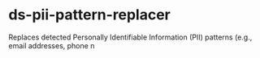 # ds-pii-pattern-replacer
Replaces detected Personally Identifiable Information (PII) patterns (e.g., email addresses, phone n
